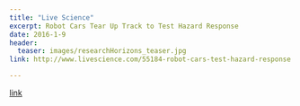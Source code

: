 ```yaml
---
title: "Live Science"
excerpt: Robot Cars Tear Up Track to Test Hazard Response
date: 2016-1-9
header:
  teaser: images/researchHorizons_teaser.jpg
link: http://www.livescience.com/55184-robot-cars-test-hazard-response.html

---
```


[link](#)